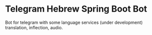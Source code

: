 # Telegram Hebrew Spring Boot Bot


Bot for telegram with some language services (under development)
translation, inflection, audio. 
